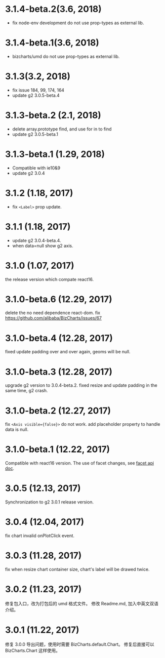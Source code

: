 # 3.1.4-beta.2(3.6, 2018)
- fix node-env development do not use prop-types as external lib.

# 3.1.4-beta.1(3.6, 2018)
- bizcharts/umd do not use prop-types as external lib.

# 3.1.3(3.2, 2018)
- fix issue 184, 99, 174, 164
- update g2 3.0.5-beta.4

# 3.1.3-beta.2 (2.1, 2018)
- delete array.prototype find, and use for in to find
- update g2 3.0.5-beta.1

# 3.1.3-beta.1 (1.29, 2018)
- Compatible with ie10&9
- update g2 3.0.4

# 3.1.2 (1.18, 2017)
- fix `<Label>` prop update.

# 3.1.1 (1.18, 2017)
- update g2 3.0.4-beta.4.
- when data=null show g2 axis.

# 3.1.0 (1.07, 2017)
the release version which compate react16.

# 3.1.0-beta.6 (12.29, 2017)
delete the no need dependence react-dom.
fix https://github.com/alibaba/BizCharts/issues/67

# 3.1.0-beta.4 (12.28, 2017)
fixed update padding over and over again, geoms will be null.

# 3.1.0-beta.3 (12.28, 2017)
upgrade g2 version to 3.0.4-beta.2.
fixed resize and update padding in the same time, g2 crash.

# 3.1.0-beta.2 (12.27, 2017)
fix `<Axis visible={false}>` do not work.
add placeholder property to handle data is null.

# 3.1.0-beta.1 (12.22, 2017)
Compatible with react16 version.
The use of facet changes, see [facet api doc]( https://github.com/alibaba/BizCharts/blob/master/doc/api/facet.md).

# 3.0.5 (12.13, 2017)
Synchronization to g2 3.0.1 release version.

# 3.0.4 (12.04, 2017)
fix chart invalid onPlotClick event.

# 3.0.3 (11.28, 2017)
fix when resize chart container size, chart's label will be drawed twice.

# 3.0.2 (11.23, 2017)
修复包入口，改为打包后的 umd 格式文件。
修改 Readme.md, 加入中英文双语介绍。

# 3.0.1 (11.22, 2017)
修复 3.0.0 导出问题，使用时需要 BizCharts.default.Chart。
修复后直接可以 BizCharts.Chart 这样使用。